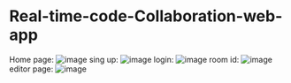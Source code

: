 # Real-time-code-Collaboration-web-app

Home page: 
![image](https://github.com/user-attachments/assets/7167ae46-98d4-4385-bc4b-782b31b65efd)
sing up:
![image](https://github.com/user-attachments/assets/a00cf8d1-7911-4a16-ac4c-200064cd7bc6)
login:
![image](https://github.com/user-attachments/assets/d5ceb947-59a2-4569-ada3-a9e966414934)
room id:
![image](https://github.com/user-attachments/assets/9c99db8c-4acc-4c68-ba63-fa5ef9b7a735)
editor page:
![image](https://github.com/user-attachments/assets/cebe65ae-ffcd-4980-9547-8b5efe9fb84a)






